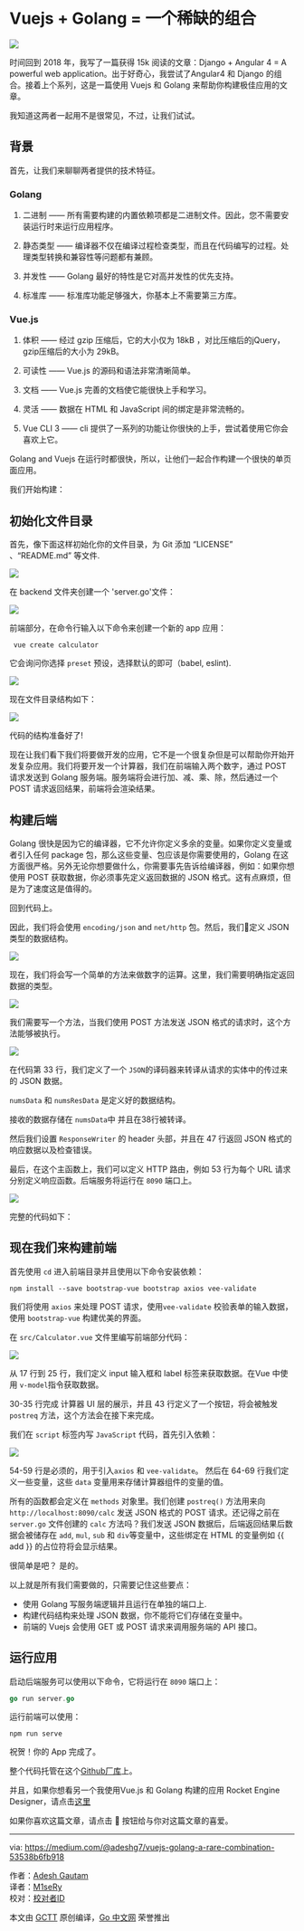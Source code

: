 # Vuejs + Golang = 一个稀缺的组合

![](https://miro.medium.com/max/2000/0*SJ43Bk4fxc44mgVR)  

时间回到 2018 年，我写了一篇获得 15k 阅读的文章：Django + Angular 4 = A powerful web application。出于好奇心，我尝试了Angular4 和 Django 的组合。接着上个系列，这是一篇使用 Vuejs 和 Golang 来帮助你构建极佳应用的文章。

我知道这两者一起用不是很常见，不过，让我们试试。

## 背景

首先，让我们来聊聊两者提供的技术特征。

### Golang

1. 二进制 —— 所有需要构建的内置依赖项都是二进制文件。因此，您不需要安装运行时来运行应用程序。

2. 静态类型 —— 编译器不仅在编译过程检查类型，而且在代码编写的过程。处理类型转换和兼容性等问题都有兼顾。

3. 并发性 —— Golang 最好的特性是它对高并发性的优先支持。

4. 标准库 —— 标准库功能足够强大，你基本上不需要第三方库。

### Vue.js

1. 体积 —— 经过 gzip 压缩后，它的大小仅为 18kB ，对比压缩后的jQuery，gzip压缩后的大小为 29kB。

2. 可读性 —— Vue.js 的源码和语法非常清晰简单。

3. 文档 —— Vue.js 完善的文档使它能很快上手和学习。

4. 灵活 —— 数据在 HTML 和 JavaScript 间的绑定是非常流畅的。

5. Vue CLI 3 —— cli 提供了一系列的功能让你很快的上手，尝试着使用它你会喜欢上它。

Golang and Vuejs 在运行时都很快，所以，让他们一起合作构建一个很快的单页面应用。

我们开始构建：

## 初始化文件目录

首先，像下面这样初始化你的文件目录，为 Git 添加 “LICENSE” 、“README.md” 等文件.

![](https://miro.medium.com/max/508/1*vtaJKeFNo6dKujZYsEi6hw.png)  

在 backend 文件夹创建一个 'server.go'文件：

![](https://miro.medium.com/max/536/1*-Kc01BeHC7_k3AzYblaVxA.png)  

前端部分，在命令行输入以下命令来创建一个新的 app 应用：

```shell
 vue create calculator
```

它会询问你选择 `preset` 预设，选择默认的即可（babel, eslint).

![](https://miro.medium.com/max/1296/1*tbr9X84OEsJCrWgEOJSHvA.png)  

现在文件目录结构如下：

![](https://miro.medium.com/max/518/1*IUbOGEl5b4ozSYWQmuDM_w.png)  

代码的结构准备好了!

现在让我们看下我们将要做开发的应用，它不是一个很复杂但是可以帮助你开始开发复杂应用。我们将要开发一个计算器，我们在前端输入两个数字，通过 POST 请求发送到 Golang 服务端。服务端将会进行加、减、乘、除，然后通过一个 POST 请求返回结果，前端将会渲染结果。

## 构建后端

Golang 很快是因为它的编译器，它不允许你定义多余的变量。如果你定义变量或者引入任何 package 包，那么这些变量、包应该是你需要使用的，Golang 在这方面很严格。另外无论你想要做什么，你需要事先告诉给编译器，例如：如果你想使用 POST 获取数据，你必须事先定义返回数据的 JSON 格式。这有点麻烦，但是为了速度这是值得的。

回到代码上。

因此，我们将会使用 `encoding/json` and `net/http` 包。然后，我们定义 JSON 类型的数据结构。

![](https://miro.medium.com/max/522/1*bBx8qYZkWpg8R92e8gT_5g.png)


现在，我们将会写一个简单的方法来做数字的运算。这里，我们需要明确指定返回数据的类型。

![](https://miro.medium.com/max/868/1*AR0TlByqhirRpm8s7R5FUA.png) 


我们需要写一个方法，当我们使用 POST 方法发送 JSON 格式的请求时，这个方法能够被执行。

![](https://miro.medium.com/max/1258/1*JaFzDlfYH0LwTwLTOIs2Iw.png)  

在代码第 33 行，我们定义了一个 `JSON`的译码器来转译从请求的实体中的传过来的 JSON 数据。

`numsData` 和 `numsResData` 是定义好的数据结构。

接收的数据存储在 `numsData`中 并且在38行被转译。

然后我们设置 `ResponseWriter` 的 header 头部，并且在 47 行返回 JSON 格式的响应数据以及检查错误。

最后，在这个主函数上，我们可以定义 HTTP 路由，例如 53 行为每个 URL 请求分别定义响应函数。后端服务将运行在 `8090` 端口上。

![](https://miro.medium.com/max/720/1*ug8QMqiNpF9QefRl9uuNuQ.png)  

完整的代码如下：

## 现在我们来构建前端

首先使用 `cd` 进入前端目录并且使用以下命令安装依赖：

```shell
npm install --save bootstrap-vue bootstrap axios vee-validate
```

我们将使用 `axios` 来处理 POST 请求，使用`vee-validate` 校验表单的输入数据，使用 `bootstrap-vue` 构建优美的界面。

在 `src/Calculator.vue` 文件里编写前端部分代码：

![](https://miro.medium.com/max/1400/1*13qy_tphvGcHiOM1wR3KIg.png)  

从 17 行到 25 行，我们定义 input 输入框和 label 标签来获取数据。在Vue 中使用 `v-model`指令获取数据。

30-35 行完成 计算器 UI 层的展示，并且 43 行定义了一个按钮，将会被触发 `postreq` 方法，这个方法会在接下来完成。

我们在 `script` 标签内写 `JavaScript` 代码，首先引入依赖：

![](https://miro.medium.com/max/1400/1*2oy5ZoqYZVh0bF_iml9onw.png)  

54-59 行是必须的，用于引入`axios` 和 `vee-validate`。
然后在 64-69 行我们定义一些变量，这些 `data` 变量用来存储计算器组件的变量的值。

所有的函数都会定义在 `methods` 对象里。我们创建 `postreq()` 方法用来向 `http://localhost:8090/calc` 发送 JSON 格式的 POST 请求。还记得之前在 `server.go` 文件创建的 `calc` 方法吗？我们发送 JSON 数据后，后端返回结果后数据会被储存在 `add`, `mul`, `sub` 和 `div`等变量中，这些绑定在 HTML 的变量例如 {{ add }} 的占位符将会显示结果。

很简单是吧？ 是的。

以上就是所有我们需要做的，只需要记住这些要点：

- 使用 Golang 写服务端逻辑并且运行在单独的端口上.
- 构建代码结构来处理 JSON 数据，你不能将它们存储在变量中。
- 前端的 Vuejs 会使用 GET 或 POST 请求来调用服务端的 API 接口。

## 运行应用

启动后端服务可以使用以下命令，它将运行在 `8090` 端口上：

```go
go run server.go

```
运行前端可以使用：

```shell
npm run serve
```

祝贺！你的 App 完成了。

整个代码托管在这个[Github厂库](https://github.com/adesgautam/Calculator)上。

并且，如果你想看另一个我使用Vue.js 和 Golang 构建的应用 Rocket Engine Designer，请点击[这里](https://github.com/adesgautam/Proton)

如果你喜欢这篇文章，请点击 👏 按钮给与你对这篇文章的喜爱。

---

via: https://medium.com/@adeshg7/vuejs-golang-a-rare-combination-53538b6fb918

作者：[Adesh Gautam](https://medium.com/@adeshg7)  
译者：[M1seRy](https://github.com/M1seRy)  
校对：[校对者ID](https://github.com/校对者ID)  

本文由 [GCTT](https://github.com/studygolang/GCTT) 原创编译，[Go 中文网](https://studygolang.com/) 荣誉推出


